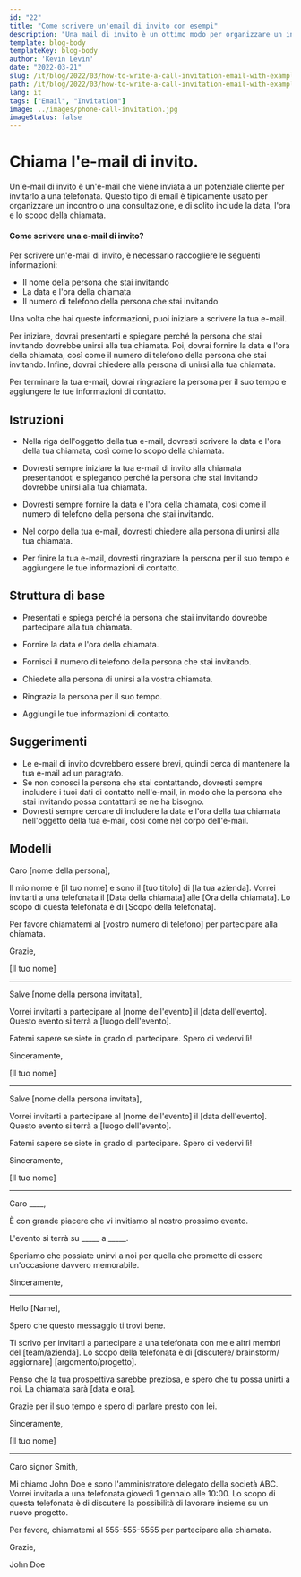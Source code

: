 ```yaml
---
id: "22"
title: "Come scrivere un'email di invito con esempi"
description: "Una mail di invito è un ottimo modo per organizzare un incontro o una consultazione con un potenziale cliente"
template: blog-body
templateKey: blog-body
author: 'Kevin Levin'
date: "2022-03-21"
slug: /it/blog/2022/03/how-to-write-a-call-invitation-email-with-examples
path: /it/blog/2022/03/how-to-write-a-call-invitation-email-with-examples
lang: it
tags: ["Email", "Invitation"]
image: ../images/phone-call-invitation.jpg
imageStatus: false
---
```

# Chiama l'e-mail di invito.


Un'e-mail di invito è un'e-mail che viene inviata a un potenziale cliente per invitarlo a una telefonata. Questo tipo di email è tipicamente usato per organizzare un incontro o una consultazione, e di solito include la data, l'ora e lo scopo della chiamata.

#### Come scrivere una e-mail di invito?

Per scrivere un'e-mail di invito, è necessario raccogliere le seguenti informazioni:

- Il nome della persona che stai invitando
- La data e l'ora della chiamata
- Il numero di telefono della persona che stai invitando

Una volta che hai queste informazioni, puoi iniziare a scrivere la tua e-mail.

Per iniziare, dovrai presentarti e spiegare perché la persona che stai invitando dovrebbe unirsi alla tua chiamata. Poi, dovrai fornire la data e l'ora della chiamata, così come il numero di telefono della persona che stai invitando. Infine, dovrai chiedere alla persona di unirsi alla tua chiamata.

Per terminare la tua e-mail, dovrai ringraziare la persona per il suo tempo e aggiungere le tue informazioni di contatto.

## Istruzioni

- Nella riga dell'oggetto della tua e-mail, dovresti scrivere la data e l'ora della tua chiamata, così come lo scopo della chiamata.

- Dovresti sempre iniziare la tua e-mail di invito alla chiamata presentandoti e spiegando perché la persona che stai invitando dovrebbe unirsi alla tua chiamata.

- Dovresti sempre fornire la data e l'ora della chiamata, così come il numero di telefono della persona che stai invitando.

- Nel corpo della tua e-mail, dovresti chiedere alla persona di unirsi alla tua chiamata.

- Per finire la tua e-mail, dovresti ringraziare la persona per il suo tempo e aggiungere le tue informazioni di contatto.


## Struttura di base

- Presentati e spiega perché la persona che stai invitando dovrebbe partecipare alla tua chiamata.

- Fornire la data e l'ora della chiamata.

- Fornisci il numero di telefono della persona che stai invitando.

- Chiedete alla persona di unirsi alla vostra chiamata.

- Ringrazia la persona per il suo tempo.

- Aggiungi le tue informazioni di contatto.


## Suggerimenti

- Le e-mail di invito dovrebbero essere brevi, quindi cerca di mantenere la tua e-mail ad un paragrafo.
- Se non conosci la persona che stai contattando, dovresti sempre includere i tuoi dati di contatto nell'e-mail, in modo che la persona che stai invitando possa contattarti se ne ha bisogno.
- Dovresti sempre cercare di includere la data e l'ora della tua chiamata nell'oggetto della tua e-mail, così come nel corpo dell'e-mail.

## Modelli

Caro [nome della persona],

Il mio nome è [il tuo nome] e sono il [tuo titolo] di [la tua azienda]. Vorrei invitarti a una telefonata il [Data della chiamata] alle [Ora della chiamata]. Lo scopo di questa telefonata è di [Scopo della telefonata].

Per favore chiamatemi al [vostro numero di telefono] per partecipare alla chiamata.

Grazie,

[Il tuo nome]

---

Salve [nome della persona invitata],

Vorrei invitarti a partecipare al [nome dell'evento] il [data dell'evento]. Questo evento si terrà a [luogo dell'evento].

Fatemi sapere se siete in grado di partecipare. Spero di vedervi lì!

Sinceramente,

[Il tuo nome]

---

Salve [nome della persona invitata],

Vorrei invitarti a partecipare al [nome dell'evento] il [data dell'evento]. Questo evento si terrà a [luogo dell'evento].

Fatemi sapere se siete in grado di partecipare. Spero di vedervi lì!

Sinceramente,

[Il tuo nome]

---

Caro ____,

È con grande piacere che vi invitiamo al nostro prossimo evento.

L'evento si terrà su _____ a _____.

Speriamo che possiate unirvi a noi per quella che promette di essere un'occasione davvero memorabile.

Sinceramente,

---

Hello [Name],

Spero che questo messaggio ti trovi bene.

Ti scrivo per invitarti a partecipare a una telefonata con me e altri membri del [team/azienda]. Lo scopo della telefonata è di [discutere/ brainstorm/ aggiornare] [argomento/progetto].

Penso che la tua prospettiva sarebbe preziosa, e spero che tu possa unirti a noi. La chiamata sarà [data e ora].

Grazie per il suo tempo e spero di parlare presto con lei.

Sinceramente,

[Il tuo nome]

---

Caro signor Smith,

Mi chiamo John Doe e sono l'amministratore delegato della società ABC. Vorrei invitarla a una telefonata giovedì 1 gennaio alle 10:00. Lo scopo di questa telefonata è di discutere la possibilità di lavorare insieme su un nuovo progetto.

Per favore, chiamatemi al 555-555-5555 per partecipare alla chiamata.

Grazie,

John Doe
